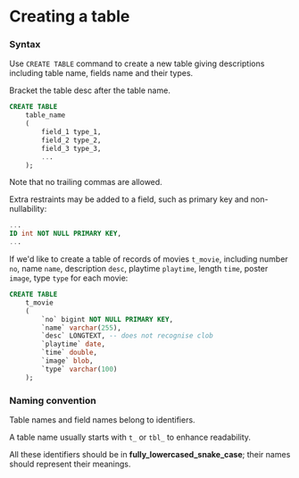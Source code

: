 # Creating a table

### Syntax

Use `CREATE TABLE` command to create a new table
giving descriptions including table name, fields name and their types.

Bracket the table desc after the table name.

```sql
CREATE TABLE
	table_name
	(
		field_1 type_1,
		field_2 type_2,
		field_3 type_3,
		...
	);
```

Note that no trailing commas are allowed.

Extra restraints may be added to a field, such as primary key and non-nullability:

```sql
...
ID int NOT NULL PRIMARY KEY,
...
```

If we'd like to create a table of records of movies `t_movie`,
including number `no`, name `name`, description `desc`, playtime `playtime`, length `time`, poster `image`, type `type`
for each movie:

```sql
CREATE TABLE
	t_movie
	(
		`no` bigint NOT NULL PRIMARY KEY,
		`name` varchar(255),
		`desc` LONGTEXT, -- does not recognise clob
		`playtime` date,
		`time` double,
		`image` blob,
		`type` varchar(100)
	);
```

### Naming convention

Table names and field names belong to identifiers.

A table name usually starts with `t_` or `tbl_` to enhance readability.

All these identifiers should be in **fully\_lowercased\_snake\_case**;
their names should represent their meanings.

